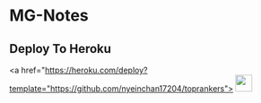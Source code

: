 # MG-Notes

## Deploy To Heroku

<a href="https://heroku.com/deploy?template="https://github.com/nyeinchan17204/toprankers">
     <img height="30px" src="https://img.shields.io/badge/Deploy%20To%20Heroku-blueviolet?style=for-the-badge&logo=heroku">
  </a>
